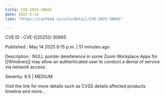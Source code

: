 ```yaml
---
title: CVE-2025-30665
date: 2025-5-14
lien: "https://cvefeed.io/vuln/detail/CVE-2025-30665"

---
```


CVE ID : CVE-[[2025]]-30665

Published :  May 14
2025
6:15 p.m. | 51 minutes ago

Description : NULL pointer dereference in some Zoom Workplace Apps for [[Windows]] may allow an authenticated user to conduct a denial of service via network access.

Severity: 6.5 | MEDIUM

Visit the link for more details
such as CVSS details
affected products
timeline
and more...
